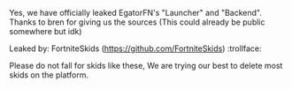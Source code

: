 Yes, we have officially leaked EgatorFN's "Launcher" and "Backend". Thanks to bren for giving us the sources
(This could already be public somewhere but idk)


Leaked by: FortniteSkids (https://github.com/FortniteSkids) :trollface:

Please do not fall for skids like these, We are trying our best to delete most skids on the platform.
